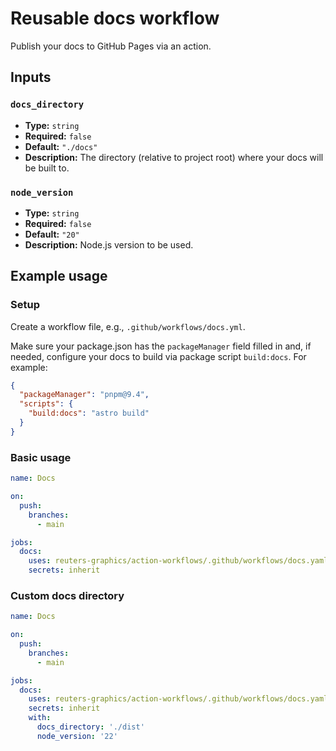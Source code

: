 # Reusable docs workflow

Publish your docs to GitHub Pages via an action.

## Inputs

### `docs_directory`
- **Type:** `string`
- **Required:** `false`
- **Default:** `"./docs"`
- **Description:** The directory (relative to project root) where your docs will be built to.

### `node_version`
- **Type:** `string`
- **Required:** `false`
- **Default:** `"20"`
- **Description:** Node.js version to be used.

## Example usage

### Setup

Create a workflow file, e.g., `.github/workflows/docs.yml`.

Make sure your package.json has the `packageManager` field filled in and, if needed, configure your docs to build via package script `build:docs`. For example:

```json
{
  "packageManager": "pnpm@9.4",
  "scripts": {
    "build:docs": "astro build"
  }
}
```

### Basic usage

```yaml
name: Docs

on:
  push:
    branches:
      - main

jobs:
  docs:
    uses: reuters-graphics/action-workflows/.github/workflows/docs.yaml@main
    secrets: inherit
```

### Custom docs directory

```yaml
name: Docs

on:
  push:
    branches:
      - main

jobs:
  docs:
    uses: reuters-graphics/action-workflows/.github/workflows/docs.yaml@main
    secrets: inherit
    with:
      docs_directory: './dist'
      node_version: '22'
```
